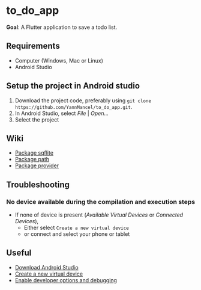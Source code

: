 # to_do_app

**Goal**: A Flutter application to save a todo list.


## Requirements
* Computer (Windows, Mac or Linux)
* Android Studio


## Setup the project in Android studio
1. Download the project code, preferably using `git clone https://github.com/YannMancel/to_do_app.git`.
2. In Android Studio, select *File* | *Open...*
3. Select the project


## Wiki
* [Package sqflite](https://pub.dev/packages/sqflite)
* [Package path](https://pub.dev/packages/path)
* [Package provider](https://pub.dev/packages/provider)


## Troubleshooting

### No device available during the compilation and execution steps 
* If none of device is present (*Available Virtual Devices* or *Connected Devices*),
    * Either select `Create a new virtual device`
    * or connect and select your phone or tablet
     
     
## Useful
* [Download Android Studio](https://developer.android.com/studio)
* [Create a new virtual device](https://developer.android.com/studio/run/managing-avds.html)
* [Enable developer options and debugging](https://developer.android.com/studio/debug/dev-options.html#enable)